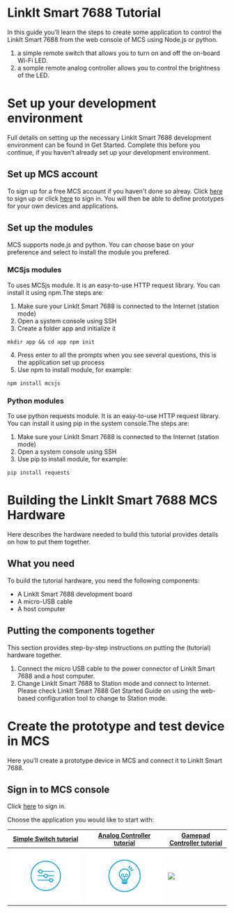 # LinkIt Smart 7688 Tutorial

In this guide you’ll learn the steps to create some application to control the LinkIt Smart 7688 from the web console of MCS using Node.js or python.

1. a simple remote switch that allows you to turn on and off the on-board Wi-Fi LED.
2. a somple remote analog controller allows you to control the brightness of the LED.

# Set up your development environment

Full details on setting up the necessary LinkIt Smart 7688 development environment can be found in Get Started. Complete this before you continue, if you haven’t already set up your development environment.


## Set up MCS account

To sign up for a free MCS account if you haven't done so alreay. Click [here](https://mcs.mediatek.com/oauth/en/signup) to sign up or click [here](https://mcs.mediatek.com/oauth/en/login) to sign in. You will then be able to define prototypes for your own devices and applications.

## Set up the modules

MCS supports node.js and python. You can choose base on your preference and select to install the module you prefered.

### MCSjs modules

To uses MCSjs module. It is an easy-to-use HTTP request library. You can install it using npm.The steps are:

1. Make sure your LinkIt Smart 7688 is connected to the Internet (station mode)
2. Open a system console using SSH
3. Create a folder app and initialize it
```
mkdir app && cd app npm init
```

4. Press enter to all the prompts when you see several questions, this is the application set up process
5. Use npm to install module, for example:
```
npm install mcsjs
```

### Python modules

To use python requests module. It is an easy-to-use HTTP request library. You can install it using pip in the system console.The steps are:

1. Make sure your LinkIt Smart 7688 is connected to the Internet (station mode)
2. Open a system console using SSH
3. Use pip to install module, for example:
```
pip install requests
```


# Building the LinkIt Smart 7688 MCS Hardware
Here describes the hardware needed to build this tutorial provides details on how to put them together.

## What you need
To build the tutorial hardware, you need the following components:

* A LinkIt Smart 7688 development board
* A micro-USB cable
* A host computer

## Putting the components together

This section provides step-by-step instructions on putting the (tutorial) hardware together.
1. Connect the micro USB cable to the power connector of LinkIt Smart 7688 and a host computer.
2. Change LinkIt Smart 7688 to Station mode and connect to Internet. Please check LinkIt Smart 7688 Get Started Guide on using the web-based configuration tool to change to Station mode.

# Create the prototype and test device in MCS
Here you’ll create a prototype device in MCS and connect it to LinkIt Smart 7688.

## Sign in to MCS console
Click [here](https://mcs.mediatek.com/oauth/en/login) to sign in.



Choose the application you would like to start with:

| [Simple Switch tutorial](../tutorial/7688_led_tutorial) | [Analog Controller tutorial](../tutorial/7688_analog_tutorial) |[Gamepad Controller tutorial](../tutorial/7688_gamepad_tutorial)|
| -- | -- | -- |
|[![](../images/Linkit_ONE/img_linkitone_25.png)](../tutorial/7688_led_tutorial)|[![](../images/Linkit_ONE/img_linkitone_26.png)](../tutorial/7688_analog_tutorial)|[![](../images/Linkit_ONE/img_linkitone_32.png)](../tutorial/7688_gamepad_tutorial)|
